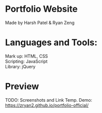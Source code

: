 # Portfolio Website
Made by Harsh Patel & Ryan Zeng

# Languages and Tools:
Mark up: HTML, CSS
<br>Scripting: JavaScript</br>
Library: jQuery

# Preview
TODO: Screenshots and Link
Temp. Demo: https://zryan2.github.io/portfolio-official/
 
